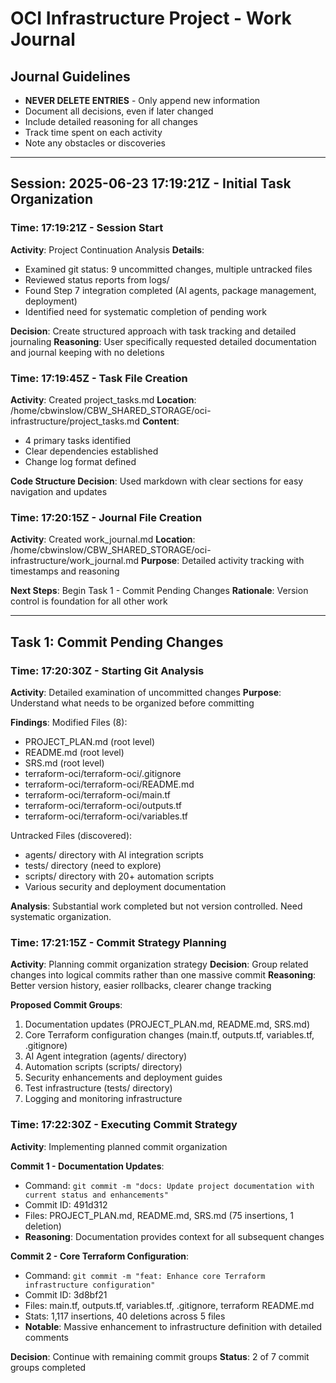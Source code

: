 # OCI Infrastructure Project - Work Journal

## Journal Guidelines
- **NEVER DELETE ENTRIES** - Only append new information
- Document all decisions, even if later changed
- Include detailed reasoning for all changes
- Track time spent on each activity
- Note any obstacles or discoveries

---

## Session: 2025-06-23 17:19:21Z - Initial Task Organization

### Time: 17:19:21Z - Session Start
**Activity**: Project Continuation Analysis
**Details**: 
- Examined git status: 9 uncommitted changes, multiple untracked files
- Reviewed status reports from logs/
- Found Step 7 integration completed (AI agents, package management, deployment)
- Identified need for systematic completion of pending work

**Decision**: Create structured approach with task tracking and detailed journaling
**Reasoning**: User specifically requested detailed documentation and journal keeping with no deletions

### Time: 17:19:45Z - Task File Creation
**Activity**: Created project_tasks.md
**Location**: /home/cbwinslow/CBW_SHARED_STORAGE/oci-infrastructure/project_tasks.md
**Content**: 
- 4 primary tasks identified
- Clear dependencies established
- Change log format defined

**Code Structure Decision**: Used markdown with clear sections for easy navigation and updates

### Time: 17:20:15Z - Journal File Creation  
**Activity**: Created work_journal.md
**Location**: /home/cbwinslow/CBW_SHARED_STORAGE/oci-infrastructure/work_journal.md
**Purpose**: Detailed activity tracking with timestamps and reasoning

**Next Steps**: Begin Task 1 - Commit Pending Changes
**Rationale**: Version control is foundation for all other work

---

## Task 1: Commit Pending Changes

### Time: 17:20:30Z - Starting Git Analysis
**Activity**: Detailed examination of uncommitted changes
**Purpose**: Understand what needs to be organized before committing

**Findings**:
Modified Files (8):
- PROJECT_PLAN.md (root level)
- README.md (root level) 
- SRS.md (root level)
- terraform-oci/terraform-oci/.gitignore
- terraform-oci/terraform-oci/README.md
- terraform-oci/terraform-oci/main.tf
- terraform-oci/terraform-oci/outputs.tf
- terraform-oci/terraform-oci/variables.tf

Untracked Files (discovered):
- agents/ directory with AI integration scripts
- tests/ directory (need to explore)
- scripts/ directory with 20+ automation scripts
- Various security and deployment documentation

**Analysis**: Substantial work completed but not version controlled. Need systematic organization.

### Time: 17:21:15Z - Commit Strategy Planning
**Activity**: Planning commit organization strategy
**Decision**: Group related changes into logical commits rather than one massive commit
**Reasoning**: Better version history, easier rollbacks, clearer change tracking

**Proposed Commit Groups**:
1. Documentation updates (PROJECT_PLAN.md, README.md, SRS.md)
2. Core Terraform configuration changes (main.tf, outputs.tf, variables.tf, .gitignore)
3. AI Agent integration (agents/ directory)
4. Automation scripts (scripts/ directory)
5. Security enhancements and deployment guides
6. Test infrastructure (tests/ directory)
7. Logging and monitoring infrastructure

### Time: 17:22:30Z - Executing Commit Strategy
**Activity**: Implementing planned commit organization

**Commit 1 - Documentation Updates**: 
- Command: `git commit -m "docs: Update project documentation with current status and enhancements"`
- Commit ID: 491d312
- Files: PROJECT_PLAN.md, README.md, SRS.md (75 insertions, 1 deletion)
- **Reasoning**: Documentation provides context for all subsequent changes

**Commit 2 - Core Terraform Configuration**:
- Command: `git commit -m "feat: Enhance core Terraform infrastructure configuration"`  
- Commit ID: 3d8bf21
- Files: main.tf, outputs.tf, variables.tf, .gitignore, terraform README.md
- Stats: 1,117 insertions, 40 deletions across 5 files
- **Notable**: Massive enhancement to infrastructure definition with detailed comments

**Decision**: Continue with remaining commit groups
**Status**: 2 of 7 commit groups completed

